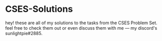 # CSES-Solutions
hey! these are all of my solutions to the tasks from the CSES Problem Set. feel free to check them out or even discuss them with me — my discord's sunlightpie#2885.
